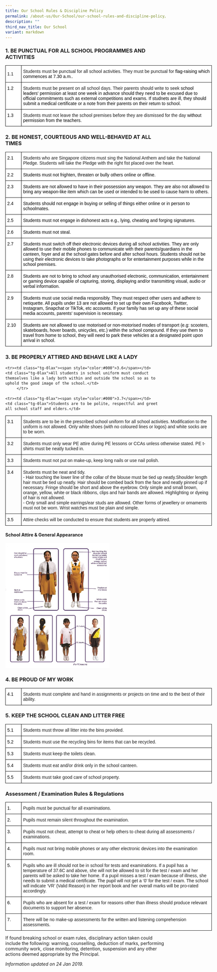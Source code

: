 ```yaml
---
title: Our School Rules & Discipline Policy
permalink: /about-us/Our-School/our-school-rules-and-discipline-policy/
description: ""
third_nav_title: Our School
variant: markdown
---
```

### 1. BE PUNCTUAL FOR ALL SCHOOL PROGRAMMES AND ACTIVITIES

<style type="text/css">
.tg  {border-collapse:collapse;border-spacing:0;margin:0px auto;}
.tg td{border-color:black;border-style:solid;border-width:1px;font-family:Arial, sans-serif;font-size:14px;
  overflow:hidden;padding:10px 5px;word-break:normal;}
.tg th{border-color:black;border-style:solid;border-width:1px;font-family:Arial, sans-serif;font-size:14px;
  font-weight:normal;overflow:hidden;padding:10px 5px;word-break:normal;}
.tg .tg-ktyi{background-color:#FFF;text-align:left;vertical-align:top}
</style>
<table class="tg" style="undefined;table-layout: fixed; width: 650px">
<colgroup>
<col style="width: 50px">
<col style="width: 600px">
</colgroup>
<tbody>
  <tr>
    <td>1.1</td>
    <td class="tg-ktyi">Students must be punctual for all school activities. They must be punctual for <span style="color:#000">flag-raising which commences at 7.30</span> <span style="color:#000">a.m..</span></td>
  </tr>
  <tr>
    <td class="tg-ktyi"><span style="color:#000">1.2</span></td>
    <td class="tg-ktyi">Students must be present on all school days. Their parents should write to seek <span style="color:#000">school leaders' permission at least one week in advance should they need to be excused</span> <span style="color:#000">due</span> <span style="color:#000">to</span> <span style="color:#000">official</span> <span style="color:#000">commitments</span> <span style="color:#000">such</span> <span style="color:#000">as</span> <span style="color:#000">external</span> <span style="color:#000">competitions</span> <span style="color:#000">and</span> <span style="color:#000">exams.</span> <span style="color:#000">If studnets are ill, they should submit a medical certificate or a note from their parents on their return to</span> <span style="color:#000">school.</span></td>
  </tr>
  <tr>
    <td class="tg-ktyi"><span style="color:#000">1.3</span></td>
    <td class="tg-ktyi">Students must not leave the school premises before they are dismissed for the day <span style="color:#000">without permission from the</span> <span style="color:#000">teachers.</span></td>
  </tr>
</tbody>
</table>

### 2.&nbsp;BE HONEST, COURTEOUS AND WELL-BEHAVED AT ALL TIMES

<style type="text/css">
.tg  {border-collapse:collapse;border-spacing:0;margin:0px auto;}
.tg td{border-color:black;border-style:solid;border-width:1px;font-family:Arial, sans-serif;font-size:14px;
  overflow:hidden;padding:10px 5px;word-break:normal;}
.tg th{border-color:black;border-style:solid;border-width:1px;font-family:Arial, sans-serif;font-size:14px;
  font-weight:normal;overflow:hidden;padding:10px 5px;word-break:normal;}
.tg .tg-ktyi{background-color:#FFF;text-align:left;vertical-align:top}
</style>
<table class="tg" style="undefined;table-layout: fixed; width: 650px">
<colgroup>
<col style="width: 50px">
<col style="width: 600px">
</colgroup>
<tbody>
  <tr>
    <td class="tg-ktyi"><span style="color:#000">2.1</span></td>
    <td class="tg-ktyi">Students who are Singapore citizens must sing the National Anthem and take the National Pledge. Students will take the Pledge with the right fist placed over the heart.<br></td>
  </tr>
  <tr>
    <td class="tg-ktyi"><span style="color:#000">2.2</span></td>
    <td class="tg-ktyi"><span style="color:#000">Students must not frighten, threaten or bully others online or offline.</span><br></td>
  </tr>
  <tr>
    <td class="tg-ktyi"><span style="color:#000">2.3</span></td>
    <td class="tg-ktyi"><span style="color:#000">Students are not allowed to have in their possession any weapon. They are also not allowed to bring any weapon-like item which can be used or intended to be used to cause harm to others.</span><br></td>
  </tr>
  <tr>
    <td class="tg-ktyi"><span style="color:#000">2.4</span></td>
    <td class="tg-ktyi"><span style="color:#000">Students should not engage in buying or selling of things either online or in person to schoolmates.</span><br></td>
  </tr>
  <tr>
    <td class="tg-ktyi"><span style="color:#000">2.5</span></td>
    <td class="tg-ktyi"><span style="color:#000">Students must not engage in dishonest acts e.g., lying, cheating and forging signatures.</span><br></td>
  </tr>
  <tr>
    <td class="tg-ktyi"><span style="color:#000">2.6</span></td>
    <td class="tg-ktyi"><span style="color:#000">Students must not steal.</span><br></td>
  </tr>
  <tr>
    <td class="tg-ktyi"><span style="color:#000">2.7</span></td>
    <td class="tg-ktyi"><span style="color:#000">Students must switch off their electronic devices during all school activities. They are only allowed to use their mobile phones to communicate with their parents/guardians in the canteen, foyer and at the school gates before and after school hours. Students should not be using their electronic devices to take photographs or for entertainment purposes while in the school premises.</span><br></td>
  </tr>
  <tr>
    <td class="tg-ktyi"><span style="color:#000">2.8</span></td>
    <td class="tg-ktyi"><span style="color:#000">Students are not to bring to school any unauthorised electronic, communication, entertainment or gaming device capable of capturing, storing, displaying and/or transmitting visual, audio or verbal information.</span><br></td>
  </tr>
  <tr>
    <td class="tg-ktyi"><span style="color:#000">2.9</span></td>
    <td class="tg-ktyi"><span style="color:#000">Students must use social media responsibly. They must respect other users and adhere to netiquette. All pupils under 13 are not allowed to set up their own Facebook, Twitter, Instagram, Snapchat or TikTok, etc accounts. If your family has set up any of these social media accounts, parents' supervision is necessary.</span><br></td>
  </tr>
  <tr>
    <td class="tg-ktyi"><span style="color:#000">2.10</span></td>
    <td class="tg-ktyi"><span style="color:#000">Students are not allowed to use motorised or non-motorised modes of transport (e.g: scooters, skateboards, hover boards, unicycles, etc.) within the school compound. If they use them to travel from home to school, they will need to park these vehicles at a designated point upon arrival in school.</span></td>
  </tr>
</tbody>
</table>


### 3\. BE PROPERLY ATTIRED AND BEHAVE LIKE A LADY

<style type="text/css">
.tg  {border-collapse:collapse;border-spacing:0;margin:0px auto;}
.tg td{border-color:black;border-style:solid;border-width:1px;font-family:Arial, sans-serif;font-size:14px;
  overflow:hidden;padding:10px 5px;word-break:normal;}
.tg th{border-color:black;border-style:solid;border-width:1px;font-family:Arial, sans-serif;font-size:14px;
  font-weight:normal;overflow:hidden;padding:10px 5px;word-break:normal;}
.tg .tg-0lax{text-align:left;vertical-align:top}
</style>
<table class="tg" style="undefined;table-layout: fixed; width: 650px">
<colgroup>
<col style="width: 50px">
<col style="width: 600px">
</colgroup>
<tbody>
  <tr>
    <td class="tg-0lax"><span style="color:#000">3.1</span></td>
    <td class="tg-0lax">Students are to be in the prescribed school uniform for all school activities. Modification to the uniform is not allowed. Only white shoes (with no coloured lines or logos) and white socks are to be worn. <br></td>
  </tr>
  <tr>
    <td class="tg-0lax"><span style="color:#000">3.2</span></td>
    <td class="tg-0lax">Students must only wear PE attire during PE lessons or CCAs unless otherwise stated. PE t-shirts must be neatly tucked in. <br></td>
  </tr>
  <tr>
    <td class="tg-0lax"><span style="color:#000">3.3</span></td>
    <td class="tg-0lax">Students must not put on make-up, keep long nails or use nail polish.<br></td>
  </tr>
  <tr>
    <td class="tg-0lax"><span style="color:#000">3.4</span></td>
    <td class="tg-0lax">Students must be neat and tidy.<br>-   Hair touching the lower line of the collar of the blouse must be tied up neatly.Shoulder length hair must be tied up neatly. Hair should be combed back from the face and neatly pinned up if necessary. Fringe should be short and above the eyebrow. Only simple and small brown, orange, yellow, white or black ribbons, clips and hair bands are allowed. Highlighting or dyeing of hair is not allowed.<br>-   Only small and simple earrings/ear studs are allowed. Other forms of jewellery or ornaments must not be worn. Wrist watches must be plain and simple.<br></td>
  </tr>
  <tr>
    <td class="tg-0lax"><span style="color:#000">3.5</span></td>
    <td class="tg-0lax">Attire checks will be conducted to ensure that students are properly attired.</td>
  </tr>
	
	<tr><td class="tg-0lax"><span style="color:#000">3.6</span></td>
    <td class="tg-0lax">All students in school uniform must conduct themselves like a lady both within and outside the school so as to uphold the good image of the school.</td>
		 </tr>
	
	<tr><td class="tg-0lax"><span style="color:#000">3.7</span></td>
    <td class="tg-0lax">Students are to be polite, respectful and greet all school staff and elders.</td>
</tr></tbody>
</table>

#### School Attire &amp; General Appearance

<img src="/images/SCHOOL%20HANDBOOK%20SOFT%20COPY%20_Page_014.jpeg" style="width:65%">



### 4\. BE PROUD OF MY WORK

<style type="text/css">
.tg  {border-collapse:collapse;border-spacing:0;margin:0px auto;}
.tg td{border-color:black;border-style:solid;border-width:1px;font-family:Arial, sans-serif;font-size:14px;
  overflow:hidden;padding:10px 5px;word-break:normal;}
.tg th{border-color:black;border-style:solid;border-width:1px;font-family:Arial, sans-serif;font-size:14px;
  font-weight:normal;overflow:hidden;padding:10px 5px;word-break:normal;}
.tg .tg-ktyi{background-color:#FFF;text-align:left;vertical-align:top}
</style>
<table class="tg" style="undefined;table-layout: fixed; width: 650px">
<colgroup>
<col style="width: 50px">
<col style="width: 600px">
</colgroup>
<tbody>
  <tr>
    <td class="tg-ktyi"><span style="color:#000">4.1</span></td>
    <td class="tg-ktyi">Students must complete and hand in assignments or projects on time and to the best of their ability.</td>
  </tr>
</tbody>
</table>


### 5.&nbsp;KEEP THE SCHOOL CLEAN AND LITTER FREE

<style type="text/css">
.tg  {border-collapse:collapse;border-spacing:0;margin:0px auto;}
.tg td{border-color:black;border-style:solid;border-width:1px;font-family:Arial, sans-serif;font-size:14px;
  overflow:hidden;padding:10px 5px;word-break:normal;}
.tg th{border-color:black;border-style:solid;border-width:1px;font-family:Arial, sans-serif;font-size:14px;
  font-weight:normal;overflow:hidden;padding:10px 5px;word-break:normal;}
.tg .tg-ktyi{background-color:#FFF;text-align:left;vertical-align:top}
</style>
<table class="tg" style="undefined;table-layout: fixed; width: 650px">
<colgroup>
<col style="width: 50px">
<col style="width: 600px">
</colgroup>
<tbody>
  <tr>
    <td class="tg-ktyi"><span style="color:#000">5.1</span></td>
    <td class="tg-ktyi">Students must throw all litter into the bins provided.<br></td>
  </tr>
  <tr>
    <td class="tg-ktyi"><span style="color:#000">5.2</span></td>
    <td class="tg-ktyi">Students must use the recycling bins for items that can be recycled.<br></td>
  </tr>
  <tr>
    <td class="tg-ktyi"><span style="color:#000">5.3</span></td>
    <td class="tg-ktyi">Students must keep the toilets clean.<br></td>
  </tr>
  <tr>
    <td class="tg-ktyi"><span style="color:#000">5.4</span></td>
    <td class="tg-ktyi">Students must eat and/or drink only in the school canteen.<br></td>
  </tr>
  <tr>
    <td class="tg-ktyi"><span style="color:#000">5.5</span></td>
    <td class="tg-ktyi">Students must take good care of school property.</td>
  </tr>
</tbody>
</table>



### Assessment / Examination Rules &amp; Regulations

<style type="text/css">
.tg  {border-collapse:collapse;border-spacing:0;margin:0px auto;}
.tg td{border-color:black;border-style:solid;border-width:1px;font-family:Arial, sans-serif;font-size:14px;
  overflow:hidden;padding:10px 5px;word-break:normal;}
.tg th{border-color:black;border-style:solid;border-width:1px;font-family:Arial, sans-serif;font-size:14px;
  font-weight:normal;overflow:hidden;padding:10px 5px;word-break:normal;}
.tg .tg-ktyi{background-color:#FFF;text-align:left;vertical-align:top}
</style>
<table class="tg" style="undefined;table-layout: fixed; width: 650px">
<colgroup>
<col style="width: 50px">
<col style="width: 600px">
</colgroup>
<tbody>
  <tr>
    <td class="tg-ktyi"><span style="color:#000">1.</span></td>
    <td class="tg-ktyi">Pupils must be punctual for all examinations.<br></td>
  </tr>
  <tr>
    <td class="tg-ktyi"><span style="color:#000">2.</span></td>
    <td class="tg-ktyi">Pupils must remain silent throughout the examination.<br></td>
  </tr>
  <tr>
    <td class="tg-ktyi"><span style="color:#000">3.</span></td>
    <td class="tg-ktyi">Pupils must not cheat, attempt to cheat or help others to cheat during all assessments / examinations.<br></td>
  </tr>
  <tr>
    <td class="tg-ktyi"><span style="color:#000">4.</span></td>
    <td class="tg-ktyi">Pupils must not bring mobile phones or any other electronic devices into the examination room.<br></td>
  </tr>
  <tr>
    <td class="tg-ktyi"><span style="color:#000">5.</span></td>
    <td class="tg-ktyi">Pupils who are ill should not be in school for tests and examinations. If a pupil has a temperature of 37.6C and above, she will not be allowed to sit for the test / exam and her parents will be asked to take her home. If a pupil misses a test / exam because of illness, she needs to submit a medical certificate. The pupil will not get a ‘0’ for the test / exam. The school will indicate ‘VR’ (Valid Reason) in her report book and her overall marks will be pro-rated accordingly.<br></td>
  </tr>
  <tr>
    <td class="tg-ktyi"><span style="color:#000">6.</span></td>
    <td class="tg-ktyi">Pupils who are absent for a test / exam for reasons other than illness should produce relevant documents to support her absence.<br></td>
  </tr>
  <tr>
    <td class="tg-ktyi"><span style="color:#000">7.</span></td>
    <td class="tg-ktyi">There will be no make-up assessments for the written and listening comprehension assessments.</td>
  </tr>
</tbody>
</table>


If found breaking school or exam rules, disciplinary action taken could include the following: warning, counselling, deduction of marks, performing community work, close monitoring, detention, suspension and any other actions deemed appropriate by the Principal.

_Information updated on 24 Jan 2019._